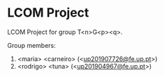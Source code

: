 # LCOM Project

LCOM Project for group T&lt;n&gt;G&lt;p&gt;&lt;q&gt;.

Group members:

1. &lt;maria&gt; &lt;carneiro&gt; (&lt;up201907726@fe.up.pt&gt;)
2. &lt;rodrigo&gt; &lt;tuna&gt; (&lt;up201904967@fe.up.pt&gt;)
